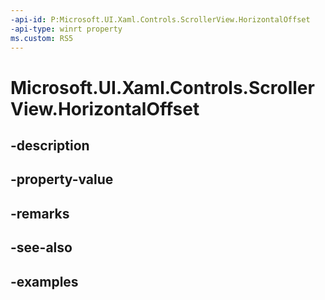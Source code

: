 ```yaml
---
-api-id: P:Microsoft.UI.Xaml.Controls.ScrollerView.HorizontalOffset
-api-type: winrt property
ms.custom: RS5
---
```


<!-- Property syntax.
public double HorizontalOffset { get; }
-->

# Microsoft.UI.Xaml.Controls.ScrollerView.HorizontalOffset

## -description

## -property-value

## -remarks

## -see-also

## -examples

